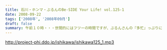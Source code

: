 ```yaml
---
title: 石川・ホンマ・ぶるんのBe-SIDE Your Life! vol.125-1
date: 2008-09-22
tags: ['2008年', '2008年09月']
draft: false
summary: 午前１０時・・・世間的にはフツーの時間ですが、ぶるんさんの『多忙』っぷりに全員集合。改編期に動きがいろいろとあるビーサイです。NAMAE
---
```


http://project-phi.ddo.jp/ishikawa/ishikawa125_1.mp3
